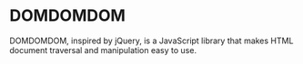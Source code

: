# DOMDOMDOM

DOMDOMDOM, inspired by jQuery, is a JavaScript library that makes HTML document traversal and manipulation easy to use.
